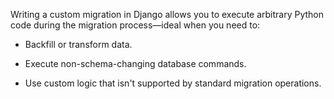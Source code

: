 Writing a custom migration in Django allows you to execute arbitrary Python code during the migration process—ideal when you need to:

- Backfill or transform data.

- Execute non-schema-changing database commands.

- Use custom logic that isn't supported by standard migration operations.